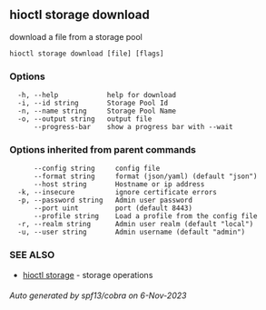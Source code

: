 ## hioctl storage download

download a file from a storage pool

```
hioctl storage download [file] [flags]
```

### Options

```
  -h, --help            help for download
  -i, --id string       Storage Pool Id
  -n, --name string     Storage Pool Name
  -o, --output string   output file
      --progress-bar    show a progress bar with --wait
```

### Options inherited from parent commands

```
      --config string     config file
      --format string     format (json/yaml) (default "json")
      --host string       Hostname or ip address
  -k, --insecure          ignore certificate errors
  -p, --password string   Admin user password
      --port uint         port (default 8443)
      --profile string    Load a profile from the config file
  -r, --realm string      Admin user realm (default "local")
  -u, --user string       Admin username (default "admin")
```

### SEE ALSO

* [hioctl storage](hioctl_storage.md)	 - storage operations

###### Auto generated by spf13/cobra on 6-Nov-2023
